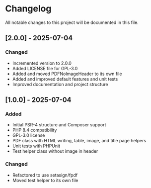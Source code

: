 # Changelog

All notable changes to this project will be documented in this file.

## [2.0.0] - 2025-07-04

### Changed
- Incremented version to 2.0.0
- Added LICENSE file for GPL-3.0
- Added and moved PDFNoImageHeader to its own file
- Added and improved default features and unit tests
- Improved documentation and project structure

## [1.0.0] - 2025-07-04
### Added
- Initial PSR-4 structure and Composer support
- PHP 8.4 compatibility
- GPL-3.0 license
- PDF class with HTML writing, table, image, and title page helpers
- Unit tests with PHPUnit
- Test helper class without image in header

### Changed
- Refactored to use setasign/fpdf
- Moved test helper to its own file

